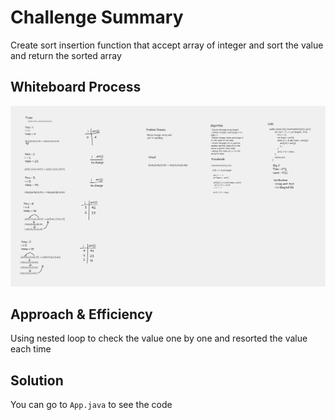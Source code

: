 # Challenge Summary
Create sort insertion function that accept array of integer and sort the value and return the sorted array 

## Whiteboard Process

![Whiteboard](./assets/Whiteboard.png)

## Approach & Efficiency
Using nested loop to check the value one by one and resorted the value each time 

## Solution
You can go to `App.java` to see the code
